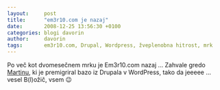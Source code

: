 ```yaml
---
layout:     post
title:      "em3r10.com je nazaj"
date:       2008-12-25 13:56:30 +0100
categories: blogi davorin
author:		davorin
tags:		em3r10.com, Drupal, Wordpress, žveplenobna hitrost, mrk
---
```


Po več kot dvomesečnem mrku je Em3r10.com nazaj … Zahvale gredo [Martinu](http://twitter.com/maqmigh), ki je premigriral bazo iz Drupala v WordPress, tako da jeeeee … vesel B(l)ožič, vsem 😉